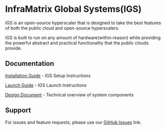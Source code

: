 
# InfraMatrix Global Systems(IGS)

IGS is an open-source hyperscaler that is designed to take the best features of both the public cloud and open-source hyperscalers.

IGS is built to run on any amount of hardware(within reason) while providing the powerful abstract and practical functionality that the public clouds provide.

## Documentation

[Installation Guide][install-guide] - IGS Setup Instructions

[Launch Guide][launch-guide] - IGS Launch Instructions

[Design Document][design-document] - Technical overview of system components

## Support

For issues and feature requests, please use our [GitHub Issues][issues] link.

[install-guide]: docs/installation.md
[launch-guide]: docs/launch.md
[design-document]: docs/design/system-architecture.md
[issues]: https://github.com/InfraMatrix/IGS-dataplane/issues
